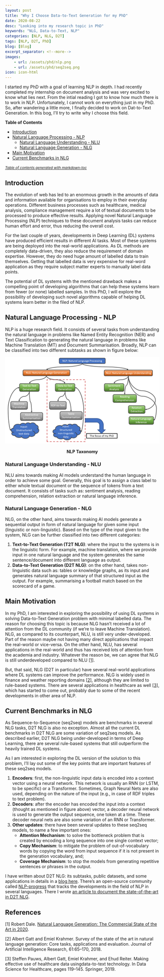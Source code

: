 ```yaml
---
layout: post
title: "Why I Choose Data-to-Text Generation for my PhD"
date: 2020-08-22
desc: "Looking into my research topic in PhD"
keywords: "NLG, Data-to-Text, NLP"
categories: [NLP, NLG, D2T]
tags: [NLP, D2T, PhD]
blog: [Blog]
excerpt_separator: <!--more-->
images: 
    - url: /assets/phd/nlp.png
    - url: /assets/phd/seq2seq.png
icon: icon-html
---
```


I started my PhD with a goal of learning NLP in depth. I had recently completed my internship on document analysis and was very excited to know what lies next. From the intial reading I got to know how much there is to work in NLP. Unfortunately, I cannot work on everything just in my PhD. So, after wandering a little more, I finally decided to work on Dat-to-Text Generation. In this bog, I'll try to write why I choose this field.

<!--more-->

**Table of Contents**

- [Introduction](#introduction)
- [Natural Language Processing - NLP](#natural-language-processing---nlp)
	* [Natural Language Understanding - NLU](#natural-language-understanding---nlu)
	* [Natural Language Generation - NLG](#natural-language-generation---nlg)
- [Main Motivation](#main-motivation)
- [Current Benchmarks in NLG](#current-benchmarks-in-nlg)

<small><i><a href='http://ecotrust-canada.github.io/markdown-toc/'>Table of contents generated with markdown-toc</a></i></small>

## Introduction
The evolution of web has led to an enormous growth in the amounts of data and information available for organisations to employ in their everyday operations. Different business processes such as healthcare, medical analysis, compliance management require a lot of textual documents to be processed to produce effective results. Applying novel Natural Language Processing (NLP) techniques to these document analysis tasks can reduce human effort and error, thus reducing the overall cost.

For the last couple of years, developments in Deep Learning (DL) systems have produced efficient results in different AI tasks. Most of these systems are being deployed into the real-world applications. As DL methods are completely data-driven, they also reduce the requirement of domain expertise. However, they do need huge amount of labelled data to train themselves. Getting that labelled data is very expensive for real-word application as they require subject matter experts to manually label data points.

The potential of DL systems with the mentioned drawback makes a compelling point of developing algorithms that can help these systems learn from fewer (or none) labelled samples. In this PhD, I will explore the possibility of developing such novel algorithms capable of helping DL systems learn better in the filed of NLP.

## Natural Language Processing - NLP
NLP is a huge research field. It consists of several tasks from understanding the natural language in problems like Named Entity Recognition (NER) and Text Classification to generating the natural language in problems like Machine Translation (MT) and Document Summarisation. Broadly, NLP can be classified into two different subtasks as shown in figure below: 

![NLP](/assets/phd/nlp.png)
<div style="text-align: center;"><b>NLP Taxonomy</b></div>

### Natural Language Understanding - NLU
NLU aims towards making AI models understand the human language in order to achieve some goal. Generally, this goal is to assign a class label to either whole textual document or the sequence of tokens from a text document. It consists of tasks such as: sentiment analysis, reading comprehension, relation extraction or natural language inference. 

### Natural Language Generation - NLG
NLG, on the other hand, aims towards making AI models generate a sequential output in form of natural language for given some input (linguistic or non-linguistic). Based on the type of the input given to the system, NLG can be further classified into two different categories: 

1. **Text-to-Text Generation (T2T NLG)**: where the input to the systems is in the linguistic form. For example, machine translation, where we provide input in one natural language and the system generates the same sentence/document into different language as output.
2. **Data-to-Text Generation (D2T NLG)**: on the other hand, takes non-linguistic data such as: tables or knowledge graphs, as its input and generates natural language summary of that structured input as the output. For example, summarising a football match based on the scorecard of a game.

## Main Motivation
In my PhD, I am interested in exploring the possibility of using DL systems in solving Data-to-Text Generation problem with minimal labelled data. The reason for choosing this topic is because NLG hasn’t received a lot of attention from the DL community (if we’re to leave Machine Translation). NLG, as compared to its counterpart, NLU, is still very under-developed. Part of the reason maybe not having many direct applications that impact the real-world or vice-versa. On the other hand, NLU, has several applications in the real-world and thus has received lots of attention from the academia and industry. Whatever the reason be, we can agree that NLG is still underdeveloped compared to NLU [[1]](#myfootnote1).

But, that said, NLG (D2T in particular) have several real-world applications where DL systems can improve the performance. NLG is widely used in finance and weather reporting domains [[2]](#myfootnote2), although they are limited to rule-based systems. There are several applications in healthcare as well [[3]](#myfootnote3), which has started to come out, probably due to some of the recent developments in other area of NLP.

## Current Benchmarks in NLG
As Sequence-to-Sequence (seq2seq) models are benchmarks in several NLG tasks, D2T NLG is also no exception. Almost all the current DL benchmarks in D2T NLG are some variation of seq2seq models. As described earlier, D2T NLG being under-developed in terms of Deep Learning, there are several rule-based systems that still outperform the heavily trained DL systems.

As I am interested in exploring the DL version of the solution to this problem, I’ll lay out some of the key points that are important features of these seq2seq models.

1. **Encoders**: first, the non-linguistic input data is encoded into a context vector using a neural network. This network is usually an RNN (or LSTM, to be specific) or a Transformer. Sometimes, Graph Neural Nets are also used, depending on the nature of the input (e.g., in case of RDF triples to text problem).
2. **Decoders**: after the encoder has encoded the input into a context (thought as mentioned in figure above) vector, a decoder neural network is used to generate the output sequence, one token at a time. These decoder neural nets are also some variation of an RNN or Transformer.
3. **Other updates**: there have been several updates to these seq2seq models, to name a few important ones: 
	- **Attention Mechanism**: to solve the bottleneck problem that is created by encoding a long sequence into one single context vector; 
	- **Copy Mechanism**: to mitigate the problem of out-of-vocabulary words by copying the word from input sequence if it is not present in the generation vocabulary, and; 
	- **Coverage Mechanism**: to stop the models from generating repetitive sentences or phrases in the output.

<!-- A simple seq2seq model is shown in figure below:

![S2S](/assets/phd/seq2seq.png)
<div style="text-align: center;"><b>A Simple seq2seq (Encoder-Decoder) Architecture</b></div>
 -->
I have written about D2T NLG: its subtasks, public datasets, and some applications in details in a [blog here](https://panditu2015.github.io/Data-to-Text-Generation/). There’s an open-source community called [NLP-progress](http://nlpprogress.com/) that tracks the developments in the field of NLP in several languages. There I wrote [an article to document the state-of-the-art in D2T NLG](https://nlpprogress.com/english/data_to_text_generation.html).


## References

<a name="myfootnote1">[1]</a> Robert Dale. [Natural Language Generation: The Commercial State of the Art in 2020](https://becominghuman.ai/natural-language-generation-the-commercial-state-of-the-art-in-2020-3b671fa3ebc).

<a name="myfootnote2">[2]</a> Albert Gatt and Emiel Krahmer.  Survey of the state of the art in natural language generation:  Core tasks, applications and evaluation. Journal of Artificial Intelligence Research, 61:65–170, 2018.

<a name="myfootnote3">[3]</a> Steffen Pauws, Albert Gatt, Emiel Krahmer, and Ehud Reiter. Making effective use of healthcare data usingdata-to-text technology.  In Data Science for Healthcare, pages 119–145. Springer, 2019.